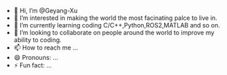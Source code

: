 - 👋 Hi, I’m @Geyang-Xu
- 👀 I’m interested in making the world the most facinating palce to live in.
- 🌱 I’m currently learning coding C/C++,Python,ROS2,MATLAB and so on.
- 💞️ I’m looking to collaborate on people around the world to improve my ability to coding.
- 📫 How to reach me ...
- 😄 Pronouns: ...
- ⚡ Fun fact: ...

<!---
Geyang-Xu/Geyang-Xu is a ✨ special ✨ repository because its `README.md` (this file) appears on your GitHub profile.
You can click the Preview link to take a look at your changes.
--->
